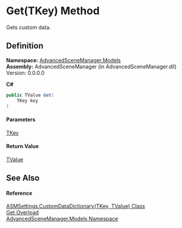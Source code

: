 # Get(TKey) Method

Gets custom data.

## Definition

**Namespace:** [AdvancedSceneManager.Models](N_AdvancedSceneManager_Models.md)\
**Assembly:** AdvancedSceneManager (in AdvancedSceneManager.dll) Version: 0.0.0.0

**C#**

```c#
public TValue Get(
	TKey key
)
```

#### Parameters

&#x20; [TKey](T_AdvancedSceneManager_Models_ASMSettings_CustomDataDictionary_2.md)&#x20;

#### Return Value

[TValue](T_AdvancedSceneManager_Models_ASMSettings_CustomDataDictionary_2.md)

## See Also

#### Reference

[ASMSettings.CustomDataDictionary(TKey, TValue) Class](T_AdvancedSceneManager_Models_ASMSettings_CustomDataDictionary_2.md)\
[Get Overload](Overload_AdvancedSceneManager_Models_ASMSettings_CustomDataDictionary_2_Get.md)\
[AdvancedSceneManager.Models Namespace](N_AdvancedSceneManager_Models.md)
